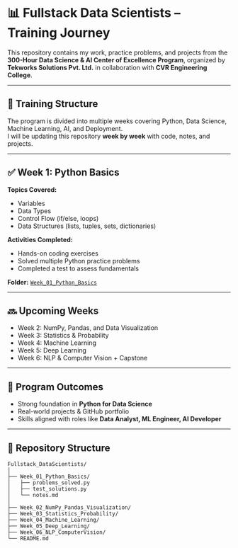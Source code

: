 # 📊 Fullstack Data Scientists – Training Journey  

This repository contains my work, practice problems, and projects from the **300-Hour Data Science & AI Center of Excellence Program**, organized by **Tekworks Solutions Pvt. Ltd.** in collaboration with **CVR Engineering College**.  

---

## 📅 Training Structure  
The program is divided into multiple weeks covering Python, Data Science, Machine Learning, AI, and Deployment.  
I will be updating this repository **week by week** with code, notes, and projects.  

---

## ✅ Week 1: Python Basics  
**Topics Covered:**  
- Variables  
- Data Types  
- Control Flow (if/else, loops)  
- Data Structures (lists, tuples, sets, dictionaries)  

**Activities Completed:**  
- Hands-on coding exercises  
- Solved multiple Python practice problems  
- Completed a test to assess fundamentals  

**Folder:** [`Week_01_Python_Basics`](./Week_01_Python_Basics)  

---

## 🔜 Upcoming Weeks  
- Week 2: NumPy, Pandas, and Data Visualization  
- Week 3: Statistics & Probability  
- Week 4: Machine Learning  
- Week 5: Deep Learning  
- Week 6: NLP & Computer Vision + Capstone  

---

## 🎯 Program Outcomes  
- Strong foundation in **Python for Data Science**  
- Real-world projects & GitHub portfolio  
- Skills aligned with roles like **Data Analyst, ML Engineer, AI Developer**  

---

## 📂 Repository Structure  
```plaintext
Fullstack_DataScientists/
│
├── Week_01_Python_Basics/
│   ├── problems_solved.py
│   ├── test_solutions.py
│   └── notes.md
│
├── Week_02_NumPy_Pandas_Visualization/
├── Week_03_Statistics_Probability/
├── Week_04_Machine_Learning/
├── Week_05_Deep_Learning/
├── Week_06_NLP_ComputerVision/
└── README.md
